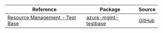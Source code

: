 | Reference | Package | Source |
|---|---|---|
|[Resource Management - Test Base](mgmt-testbase-readme.md)|[azure-mgmt-testbase](https://pypi.org/project/azure-mgmt-testbase)|[GitHub](https://github.com/Azure/azure-sdk-for-python/blob/main/sdk/testbase/azure-mgmt-testbase)|
